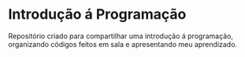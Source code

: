 # Introdução á Programação
  Repositório criado para compartilhar uma introdução á programação, organizando códigos feitos em sala e apresentando meu aprendizado.
